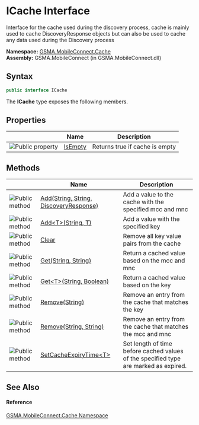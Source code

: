ICache Interface
================
Interface for the cache used during the discovery process, cache is mainly used to cache DiscoveryResponse objects but can also be used to cache any data used during the Discovery process

**Namespace:** [GSMA.MobileConnect.Cache][1]  
**Assembly:** GSMA.MobileConnect (in GSMA.MobileConnect.dll)

Syntax
------

```csharp
public interface ICache
```

The **ICache** type exposes the following members.


Properties
----------

                   | Name         | Description                    
------------------ | ------------ | ------------------------------ 
![Public property] | [IsEmpty][2] | Returns true if cache is empty 


Methods
-------

                 | Name                                        | Description                                                                          
---------------- | ------------------------------------------- | ------------------------------------------------------------------------------------ 
![Public method] | [Add(String, String, DiscoveryResponse)][3] | Add a value to the cache with the specified mcc and mnc                              
![Public method] | [Add&lt;T>(String, T)][4]                   | Add a value with the specified key                                                   
![Public method] | [Clear][5]                                  | Remove all key value pairs from the cache                                            
![Public method] | [Get(String, String)][6]                    | Return a cached value based on the mcc and mnc                                       
![Public method] | [Get&lt;T>(String, Boolean)][7]             | Return a cached value based on the key                                               
![Public method] | [Remove(String)][8]                         | Remove an entry from the cache that matches the key                                  
![Public method] | [Remove(String, String)][9]                 | Remove an entry from the cache that matches the mcc and mnc                          
![Public method] | [SetCacheExpiryTime&lt;T>][10]              | Set length of time before cached values of the specified type are marked as expired. 


See Also
--------

#### Reference
[GSMA.MobileConnect.Cache Namespace][1]  

[1]: ../README.md
[2]: IsEmpty.md
[3]: Add.md
[4]: Add__1.md
[5]: Clear.md
[6]: Get.md
[7]: Get__1.md
[8]: Remove.md
[9]: Remove_1.md
[10]: SetCacheExpiryTime__1.md
[11]: ../../_icons/Help.png
[Public property]: ../../_icons/pubproperty.gif "Public property"
[Public method]: ../../_icons/pubmethod.gif "Public method"